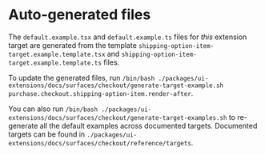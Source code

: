 # Auto-generated files

The `default.example.tsx` and `default.example.ts` files for _this_ extension target are generated from the template `shipping-option-item-target.example.template.tsx` and `shipping-option-item-target.example.template.ts` files.

To update the generated files, run `/bin/bash ./packages/ui-extensions/docs/surfaces/checkout/generate-target-example.sh  purchase.checkout.shipping-option-item.render-after`.

You can also run `/bin/bash ./packages/ui-extensions/docs/surfaces/checkout/generate-target-examples.sh` to re-generate all the default examples across documented targets.
Documented targets can be found in `./packages/ui-extensions/docs/surfaces/checkout/reference/targets`.
